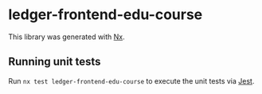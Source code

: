 # ledger-frontend-edu-course

This library was generated with [Nx](https://nx.dev).

## Running unit tests

Run `nx test ledger-frontend-edu-course` to execute the unit tests via [Jest](https://jestjs.io).
